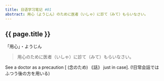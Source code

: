 ```yaml
---
title: 日语学习笔记 #01
abstract: 用心（ようじん）のために医者（いしゃ）に診て（みて）もらいなさい。
---
```


## {{ page.title }}

「用心」・ようじん

> 用心のために医者（いしゃ）に診て（みて）もらいなさい。

See a doctor as a precaution [ (念のため) ｟話｠ just in case]. (!日常会話ではふつう後の方を用いる)

